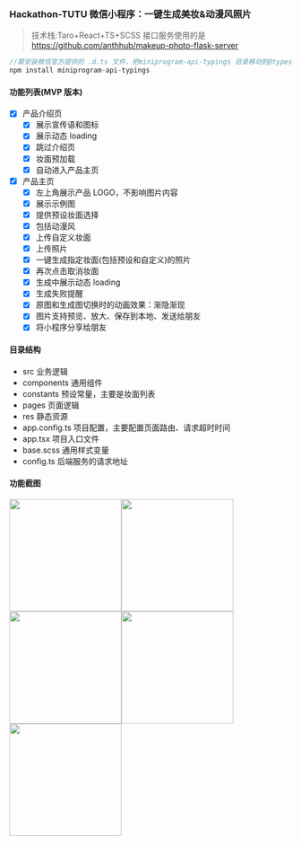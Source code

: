 ### Hackathon-TUTU 微信小程序：一键生成美妆&动漫风照片

> 技术栈:Taro+React+TS+SCSS
> 接口服务使用的是 https://github.com/anthhub/makeup-photo-flask-server

```JavaScript
//需安装微信官方提供的 .d.ts 文件，把miniprogram-api-typings 目录移动到@types下
npm install miniprogram-api-typings
```

#### 功能列表(MVP 版本)

- [x] 产品介绍页
  - [x] 展示宣传语和图标
  - [x] 展示动态 loading
  - [x] 跳过介绍页
  - [x] 妆面预加载
  - [x] 自动进入产品主页
- [x] 产品主页
  - [x] 左上角展示产品 LOGO，不影响图片内容
  - [x] 展示示例图
  - [x] 提供预设妆面选择
  - [x] 包括动漫风
  - [x] 上传自定义妆面
  - [x] 上传照片
  - [x] 一键生成指定妆面(包括预设和自定义)的照片
  - [x] 再次点击取消妆面
  - [x] 生成中展示动态 loading
  - [x] 生成失败提醒
  - [x] 原图和生成图切换时的动画效果：渐隐渐现
  - [x] 图片支持预览、放大、保存到本地、发送给朋友
  - [x] 将小程序分享给朋友

#### 目录结构

- src 业务逻辑
- components 通用组件
- constants 预设常量，主要是妆面列表
- pages 页面逻辑
- res 静态资源
- app.config.ts 项目配置，主要配置页面路由、请求超时时间
- app.tsx 项目入口文件
- base.scss 通用样式变量
- config.ts 后端服务的请求地址

#### 功能截图

<image width='200' src="https://github.com/wussss/Hackathon-TuTu/blob/master/screenshot/1.png"><image width='200' src="https://github.com/wussss/Hackathon-TuTu/blob/master/screenshot/2.png"><image width='200' src="https://github.com/wussss/Hackathon-TuTu/blob/master/screenshot/3.png"><image width='200' src="https://github.com/wussss/Hackathon-TuTu/blob/master/screenshot/4.gif"><image width='200' src="https://github.com/wussss/Hackathon-TuTu/blob/master/screenshot/5.gif">
